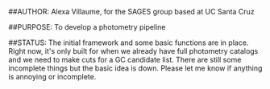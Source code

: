 ##AUTHOR:
Alexa Villaume, for the SAGES group based at UC Santa Cruz

##PURPOSE:
To develop a photometry pipeline

##STATUS:
The initial framework and some basic functions are in place. Right now, it's only built for when we already have full photometry catalogs and we need to make cuts for a GC candidate list. There are still some incomplete things but the basic idea is down. Please let me know if anything is annoying or incomplete. 


